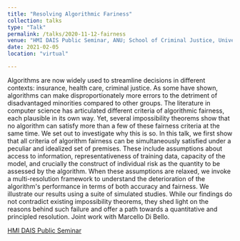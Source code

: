 ```yaml
---
title: "Resolving Algorithmic Fariness"
collection: talks
type: "Talk"
permalink: /talks/2020-11-12-fairness
venue: "HMI DAIS Public Seminar, ANU; School of Criminal Justice, University of Lausanne"
date: 2021-02-05
location: "virtual"

---
```


Algorithms are now widely used to streamline decisions in different contexts: insurance, health care, criminal justice. As some have shown, algorithms can make disproportionately more errors to the detriment of disadvantaged minorities compared to other groups. The literature in computer science has articulated different criteria of algorithmic fairness, each plausible in its own way. Yet, several impossibility theorems show that no algorithm can satisfy more than a few of these fairness criteria at the same time. We set out to investigate why this is so. In this talk, we first show that all criteria of algorithm fairness can be simultaneously satisfied under a peculiar and idealized set of premises. These include assumptions about access to information, representativeness of training data, capacity of the model, and crucially the construct of individual risk as the quantity to be assessed by the algorithm. When these assumptions are relaxed, we invoke a multi-resolution framework to understand the deterioration of the algorithm's performance in terms of both accuracy and fairness. We illustrate our results using a suite of simulated studies. While our findings do not contradict existing impossibility theorems, they shed light on the reasons behind such failure and offer a path towards a quantitative and principled resolution. Joint work with Marcello Di Bello.

[HMI DAIS Public Seminar](https://hmi.anu.edu.au/events-2/hmi-dais-11)
